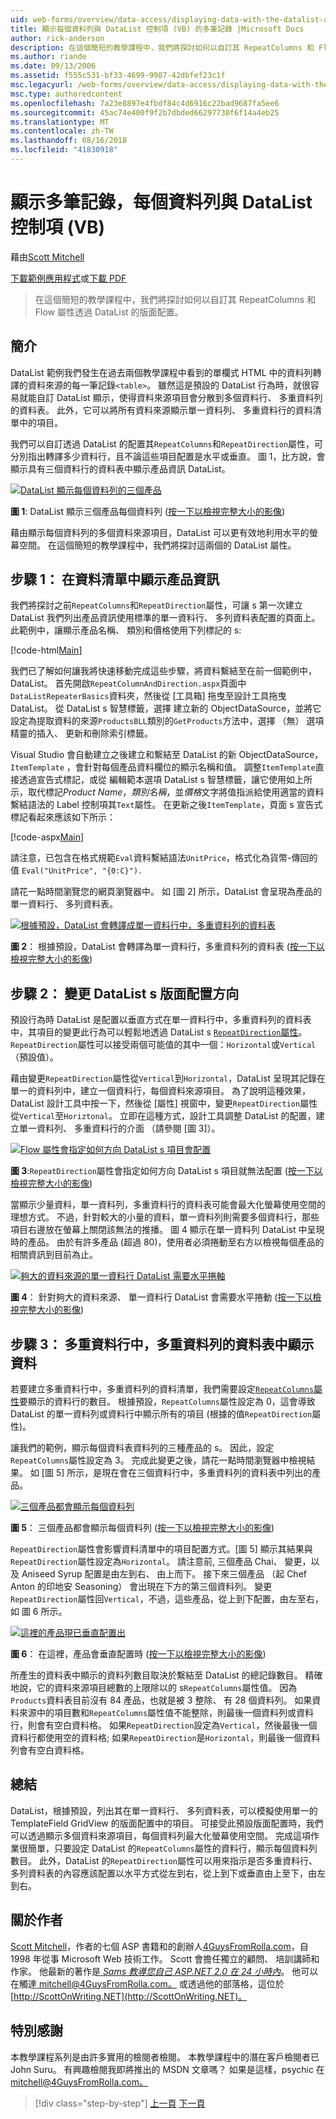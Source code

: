 ```yaml
---
uid: web-forms/overview/data-access/displaying-data-with-the-datalist-and-repeater/showing-multiple-records-per-row-with-the-datalist-control-vb
title: 顯示每個資料列與 DataList 控制項 (VB) 的多筆記錄 |Microsoft Docs
author: rick-anderson
description: 在這個簡短的教學課程中，我們將探討如何以自訂其 RepeatColumns 和 Flow 屬性透過 DataList 的版面配置。
ms.author: riande
ms.date: 09/13/2006
ms.assetid: f555c531-bf33-4699-9987-42dbfef23c1f
msc.legacyurl: /web-forms/overview/data-access/displaying-data-with-the-datalist-and-repeater/showing-multiple-records-per-row-with-the-datalist-control-vb
msc.type: authoredcontent
ms.openlocfilehash: 7a23e8897e4fbdf84c4d6916c22bad9687fa5ee6
ms.sourcegitcommit: 45ac74e400f9f2b7dbded66297730f6f14a4eb25
ms.translationtype: MT
ms.contentlocale: zh-TW
ms.lasthandoff: 08/16/2018
ms.locfileid: "41830918"
---
```

<a name="showing-multiple-records-per-row-with-the-datalist-control-vb"></a>顯示多筆記錄，每個資料列與 DataList 控制項 (VB)
====================
藉由[Scott Mitchell](https://twitter.com/ScottOnWriting)

[下載範例應用程式](http://download.microsoft.com/download/9/c/1/9c1d03ee-29ba-4d58-aa1a-f201dcc822ea/ASPNET_Data_Tutorial_31_VB.exe)或[下載 PDF](showing-multiple-records-per-row-with-the-datalist-control-vb/_static/datatutorial31vb1.pdf)

> 在這個簡短的教學課程中，我們將探討如何以自訂其 RepeatColumns 和 Flow 屬性透過 DataList 的版面配置。


## <a name="introduction"></a>簡介

DataList 範例我們發生在過去兩個教學課程中看到的單欄式 HTML 中的資料列轉譯的資料來源的每一筆記錄`<table>`。 雖然這是預設的 DataList 行為時，就很容易就能自訂 DataList 顯示，使得資料來源項目會分散到多個資料行、 多重資料列的資料表。 此外，它可以將所有資料來源顯示單一資料列、 多重資料行的資料清單中的項目。

我們可以自訂透過 DataList 的配置其`RepeatColumns`和`RepeatDirection`屬性，可分別指出轉譯多少資料行，且不論這些項目配置是水平或垂直。 圖 1，比方說，會顯示具有三個資料行的資料表中顯示產品資訊 DataList。


[![DataList 顯示每個資料列的三個產品](showing-multiple-records-per-row-with-the-datalist-control-vb/_static/image2.png)](showing-multiple-records-per-row-with-the-datalist-control-vb/_static/image1.png)

**圖 1**: DataList 顯示三個產品每個資料列 ([按一下以檢視完整大小的影像](showing-multiple-records-per-row-with-the-datalist-control-vb/_static/image3.png))


藉由顯示每個資料列的多個資料來源項目，DataList 可以更有效地利用水平的螢幕空間。 在這個簡短的教學課程中，我們將探討這兩個的 DataList 屬性。

## <a name="step-1-displaying-product-information-in-a-datalist"></a>步驟 1： 在資料清單中顯示產品資訊

我們將探討之前`RepeatColumns`和`RepeatDirection`屬性，可讓 s 第一次建立 DataList 我們列出產品資訊使用標準的單一資料行、 多列資料表配置的頁面上。 此範例中，讓顯示產品名稱、 類別和價格使用下列標記的 s:


[!code-html[Main](showing-multiple-records-per-row-with-the-datalist-control-vb/samples/sample1.html)]

我們已了解如何讓我將快速移動完成這些步驟，將資料繫結至在前一個範例中，DataList。 首先開啟`RepeatColumnAndDirection.aspx`頁面中`DataListRepeaterBasics`資料夾，然後從 [工具箱] 拖曳至設計工具拖曳 DataList。 從 DataList s 智慧標籤，選擇 建立新的 ObjectDataSource，並將它設定為提取資料的來源`ProductsBLL`類別的`GetProducts`方法中，選擇 （無） 選項精靈的插入、 更新和刪除索引標籤。

Visual Studio 會自動建立之後建立和繫結至 DataList 的新 ObjectDataSource， `ItemTemplate` ，會針對每個產品資料欄位的顯示名稱和值。 調整`ItemTemplate`直接透過宣告式標記，或從 編輯範本選項 DataList s 智慧標籤，讓它使用如上所示，取代標記*Product Name*，*類別名稱*，並*價格*文字將值指派給使用適當的資料繫結語法的 Label 控制項其`Text`屬性。 在更新之後`ItemTemplate`，頁面 s 宣告式標記看起來應該如下所示：


[!code-aspx[Main](showing-multiple-records-per-row-with-the-datalist-control-vb/samples/sample2.aspx)]

請注意，已包含在格式規範`Eval`資料繫結語法`UnitPrice`，格式化為貨幣-傳回的值 `Eval("UnitPrice", "{0:C}").`

請花一點時間瀏覽您的網頁瀏覽器中。 如 [圖 2] 所示，DataList 會呈現為產品的單一資料行、 多列資料表。


[![根據預設，DataList 會轉譯成單一資料行中，多重資料列的資料表](showing-multiple-records-per-row-with-the-datalist-control-vb/_static/image5.png)](showing-multiple-records-per-row-with-the-datalist-control-vb/_static/image4.png)

**圖 2**： 根據預設，DataList 會轉譯為單一資料行，多重資料列的資料表 ([按一下以檢視完整大小的影像](showing-multiple-records-per-row-with-the-datalist-control-vb/_static/image6.png))


## <a name="step-2-changing-the-datalist-s-layout-direction"></a>步驟 2： 變更 DataList s 版面配置方向

預設行為時 DataList 是配置以垂直方式在單一資料行中，多重資料列的資料表中，其項目的變更此行為可以輕鬆地透過 DataList s [ `RepeatDirection`屬性](https://msdn.microsoft.com/system.web.ui.webcontrols.datalist.repeatdirection.aspx)。 `RepeatDirection`屬性可以接受兩個可能值的其中一個：`Horizontal`或`Vertical`（預設值）。

藉由變更`RepeatDirection`屬性從`Vertical`到`Horizontal`，DataList 呈現其記錄在單一的資料列中，建立一個資料行，每個資料來源項目。 為了說明這種效果，DataList 設計工具中按一下，然後從 [屬性] 視窗中，變更`RepeatDirection`屬性從`Vertical`至`Horiztonal`。 立即在這種方式，設計工具調整 DataList 的配置，建立單一資料列、 多重資料行的介面 （請參閱 [圖 3]）。


[![Flow 屬性會指定如何方向 DataList s 項目會配置](showing-multiple-records-per-row-with-the-datalist-control-vb/_static/image8.png)](showing-multiple-records-per-row-with-the-datalist-control-vb/_static/image7.png)

**圖 3**:`RepeatDirection`屬性會指定如何方向 DataList s 項目就無法配置 ([按一下以檢視完整大小的影像](showing-multiple-records-per-row-with-the-datalist-control-vb/_static/image9.png))


當顯示少量資料，單一資料列，多重資料行的資料表可能會最大化螢幕使用空間的理想方式。 不過，針對較大的小量的資料，單一資料列則需要多個資料行，那些項目右邊放在螢幕上關閉該無法的推播。 圖 4 顯示在單一資料列 DataList 中呈現時的產品。 由於有許多產品 (超過 80)，使用者必須捲動至右方以檢視每個產品的相關資訊到目前為止。


[![夠大的資料來源的單一資料行 DataList 需要水平捲軸](showing-multiple-records-per-row-with-the-datalist-control-vb/_static/image11.png)](showing-multiple-records-per-row-with-the-datalist-control-vb/_static/image10.png)

**圖 4**： 針對夠大的資料來源、 單一資料行 DataList 會需要水平捲動 ([按一下以檢視完整大小的影像](showing-multiple-records-per-row-with-the-datalist-control-vb/_static/image12.png))


## <a name="step-3-displaying-data-in-a-multi-column-multi-row-table"></a>步驟 3： 多重資料行中，多重資料列的資料表中顯示資料

若要建立多重資料行中，多重資料列的資料清單，我們需要設定[`RepeatColumns`屬性](https://msdn.microsoft.com/system.web.ui.webcontrols.datalist.repeatcolumns.aspx)要顯示的資料行的數目。 根據預設，`RepeatColumns`屬性設定為 0，這會導致 DataList 的單一資料列或資料行中顯示所有的項目 (根據的值`RepeatDirection`屬性)。

讓我們的範例，顯示每個資料表資料列的三種產品的 s。 因此，設定`RepeatColumns`屬性設定為 3。 完成此變更之後，請花一點時間瀏覽器中檢視結果。 如 [圖 5] 所示，是現在會在三個資料行中，多重資料列的資料表中列出的產品。


[![三個產品都會顯示每個資料列](showing-multiple-records-per-row-with-the-datalist-control-vb/_static/image14.png)](showing-multiple-records-per-row-with-the-datalist-control-vb/_static/image13.png)

**圖 5**： 三個產品都會顯示每個資料列 ([按一下以檢視完整大小的影像](showing-multiple-records-per-row-with-the-datalist-control-vb/_static/image15.png))


`RepeatDirection`屬性會影響資料清單中的項目配置方式。[圖 5] 顯示其結果與`RepeatDirection`屬性設定為`Horizontal`。 請注意前, 三個產品 Chai、 變更，以及 Aniseed Syrup 配置是由左到右、 由上而下。 接下來三個產品 （起 Chef Anton 的印地安 Seasoning） 會出現在下方的第三個資料列。 變更`RepeatDirection`屬性回`Vertical`，不過，這些產品，從上到下配置，由左至右，如 圖 6 所示。


[![這裡的產品現已垂直配置出](showing-multiple-records-per-row-with-the-datalist-control-vb/_static/image17.png)](showing-multiple-records-per-row-with-the-datalist-control-vb/_static/image16.png)

**圖 6**： 在這裡，產品會垂直配置時 ([按一下以檢視完整大小的影像](showing-multiple-records-per-row-with-the-datalist-control-vb/_static/image18.png))


所產生的資料表中顯示的資料列數目取決於繫結至 DataList 的總記錄數目。 精確地說，它的資料來源項目總數的上限除以的 s`RepeatColumns`屬性值。 因為`Products`資料表目前沒有 84 產品，也就是被 3 整除、 有 28 個資料列。 如果資料來源中的項目數和`RepeatColumns`屬性值不能整除，則最後一個資料列或資料行，則會有空白資料格。 如果`RepeatDirection`設定為`Vertical`，然後最後一個資料行都使用空的資料格; 如果`RepeatDirection`是`Horizontal`，則最後一個資料列會有空白資料格。

## <a name="summary"></a>總結

DataList，根據預設，列出其在單一資料行、 多列資料表，可以模擬使用單一的 TemplateField GridView 的版面配置中的項目。 可接受此預設版面配置時，我們可以透過顯示多個資料來源項目，每個資料列最大化螢幕使用空間。 完成這項作業很簡單，只要設定 DataList 的`RepeatColumns`屬性的資料行，顯示每個資料列數目。 此外，DataList 的`RepeatDirection`屬性可以用來指示是否多重資料行、 多列資料表的內容應該配置以水平方式從左到右，從上到下或垂直由上至下，由左到右。

## <a name="about-the-author"></a>關於作者

[Scott Mitchell](http://www.4guysfromrolla.com/ScottMitchell.shtml)，作者的七個 ASP 書籍和的創辦人[4GuysFromRolla.com](http://www.4guysfromrolla.com)，自 1998 年從事 Microsoft Web 技術工作。 Scott 會擔任獨立的顧問、 培訓講師和作家。 他最新的著作是[ *Sams 教導您自己 ASP.NET 2.0 在 24 小時內*](https://www.amazon.com/exec/obidos/ASIN/0672327384/4guysfromrollaco)。 他可以在觸達[ mitchell@4GuysFromRolla.com。](mailto:mitchell@4GuysFromRolla.com) 或透過他的部落格，這位於 [http://ScottOnWriting.NET](http://ScottOnWriting.NET)。

## <a name="special-thanks-to"></a>特別感謝

本教學課程系列是由許多實用的檢閱者檢閱。 本教學課程中的潛在客戶檢閱者已 John Suru。 有興趣檢閱我即將推出的 MSDN 文章嗎？ 如果是這樣，psychic 在[ mitchell@4GuysFromRolla.com。](mailto:mitchell@4GuysFromRolla.com)

> [!div class="step-by-step"]
> [上一頁](formatting-the-datalist-and-repeater-based-upon-data-vb.md)
> [下一頁](nested-data-web-controls-vb.md)
